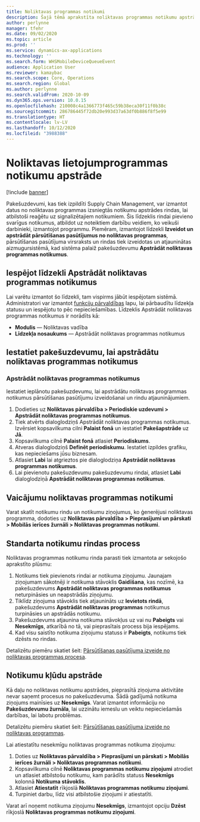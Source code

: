```yaml
---
title: Noliktavas programmas notikumi
description: Šajā tēmā aprakstīta noliktavas programmas notikumu apstrāde, ko izmanto, lai apstrādātu noliktavas programmas notikumu ziņojumus kā daļu no pakešuzdevuma.
author: perlynne
manager: tfehr
ms.date: 09/02/2020
ms.topic: article
ms.prod: ''
ms.service: dynamics-ax-applications
ms.technology: ''
ms.search.form: WHSMobileDeviceQueueEvent
audience: Application User
ms.reviewer: kamaybac
ms.search.scope: Core, Operations
ms.search.region: Global
ms.author: perlynne
ms.search.validFrom: 2020-10-09
ms.dyn365.ops.version: 10.0.15
ms.openlocfilehash: 210008c4a1366773f465c59b38eca30f11f0b38c
ms.sourcegitcommit: 286786445f72db20e993d37a63df0b886f8f5e99
ms.translationtype: HT
ms.contentlocale: lv-LV
ms.lasthandoff: 10/12/2020
ms.locfileid: "3988388"
---
```

# <a name="warehouse-app-event-processing"></a>Noliktavas lietojumprogrammas notikumu apstrāde

[!include [banner](../includes/banner.md)]

Pakešuzdevumi, kas tiek izpildīti Supply Chain Management, var izmantot datus no noliktavas programmas izsniegtās notikumu apstrādes rindas, lai atbilstoši reaģētu uz signalizētajiem notikumiem. Šis līdzeklis rindai pievieno svarīgus notikumus, atbildot uz noteiktiem darbību veidiem, ko veikuši darbinieki, izmantojot programmu. Piemēram, izmantojot līdzekli **Izveidot un apstrādāt pārsūtīšanas pasūtījumus no noliktavas programmas**, pārsūtīšanas pasūtījuma virsraksts un rindas tiek izveidotas un atjauninātas aizmugursistēmā, kad sistēma palaiž pakešuzdevumu **Apstrādāt noliktavas programmas notikumus**.

## <a name="enable-the-process-warehouse-app-events-feature"></a>Iespējot līdzekli Apstrādāt noliktavas programmas notikumus

Lai varētu izmantot šo līdzekli, tam vispirms jābūt iespējotam sistēmā. Administratori var izmantot [funkciju pārvaldības](../../fin-ops-core/fin-ops/get-started/feature-management/feature-management-overview.md) lapu, lai pārbaudītu līdzekļa statusu un iespējotu to pēc nepieciešamības. Līdzeklis Apstrādāt noliktavas programmas notikumus ir norādīts kā:

- **Modulis** — Noliktavas vadība
- **Līdzekļa nosaukums** — Apstrādāt noliktavas programmas notikumus

## <a name="set-up-a-batch-job-to-process-warehouse-app-events"></a>Iestatiet pakešuzdevumu, lai apstrādātu noliktavas programmas notikumus

### <a name="process-warehouse-app-events"></a>Apstrādāt noliktavas programmas notikumus

Iestatiet ieplānotu pakešuzdevumu, lai apstrādātu noliktavas programmas notikumus pārsūtīšanas pasūtījumu izveidošanai un rindu atjauninājumiem.

1. Dodieties uz **Noliktavas pārvaldība \> Periodiskie uzdevumi \> Apstrādāt noliktavas programmas notikumus**.
1. Tiek atvērts dialoglodziņš Apstrādāt noliktavas programmas notikumus. Izvērsiet kopsavilkuma cilni **Palaist fonā** un iestatiet **Pakešapstrāde** uz **Jā**.
1. Kopsavilkuma cilnē **Palaist fonā** atlasiet **Periodiskums**.
1. Atveras dialoglodziņš **Definēt periodiskumu**. Iestatiet izpildes grafiku, kas nepieciešams jūsu biznesam.
1. Atlasiet **Labi** lai atgrieztos pie dialoglodziņa **Apstrādāt noliktavas programmas notikumus**.
1. Lai pievienotu pakešuzdevumu pakešuzdevumu rindai, atlasiet **Labi** dialoglodziņā **Apstrādāt noliktavas programmas notikumus**.

## <a name="query-warehouse-app-events"></a>Vaicājumu noliktavas programmas notikumi

Varat skatīt notikumu rindu un notikumu ziņojumus, ko ģenerējusi noliktavas programma, dodoties uz **Noliktavas pārvaldība \> Pieprasījumi un pārskati \> Mobilās ierīces žurnāli \> Noliktavas programmas notikumi**.

## <a name="the-standard-event-queue-process"></a>Standarta notikumu rindas process

Noliktavas programmas notikumu rinda parasti tiek izmantota ar sekojošo aprakstīto plūsmu:

1. Notikums tiek pievienots rindai ar notikuma ziņojumu. Jaunajam ziņojumam sākotnēji ir notikuma stāvoklis **Gaidīšana**, kas nozīmē, ka pakešuzdevums **Apstrādāt noliktavas programmas notikumus** neturpināsies un neapstrādās ziņojumu.
1. Tiklīdz ziņojuma stāvoklis tiek atjaunināts uz **Ievietots rindā**, pakešuzdevums **Apstrādāt noliktavas programmas** notikumus turpināsies un apstrādās notikumu.
1. Pakešuzdevums atjaunina notikuma stāvokļus uz vai nu **Pabeigts** vai **Nesekmīgs**, atkarībā no tā, vai pieprasītais process bija iespējams.
1. Kad visu saistīto notikuma ziņojumu statuss ir **Pabeigts**, notikums tiek dzēsts no rindas.

 Detalizētu piemēru skatiet šeit: [Pārsūtīšanas pasūtījuma izveide no noliktavas programmas procesa](create-transfer-order-from-warehouse-app.md).

## <a name="handle-event-errors"></a>Notikumu kļūdu apstrāde

Kā daļu no noliktavas notikumu apstrādes, pieprasītā ziņojuma aktivitāte nevar saņemt procesus no pakešuzdevuma. Šādā gadījumā notikuma ziņojums mainīsies uz **Nesekmīgs**. Varat izmantot informāciju no **Pakešuzdevumu žurnāla**, lai uzzinātu iemeslu un veiktu nepieciešamās darbības, lai labotu problēmas.

Detalizētu piemēru skatiet šeit: [Pārsūtīšanas pasūtījuma izveide no noliktavas programmas](create-transfer-order-from-warehouse-app.md).

Lai atiestatītu nesekmīgu noliktavas programmas notikuma ziņojumu:

1. Doties uz **Noliktavas pārvaldība \> Pieprasījumi un pārskati \> Mobilās ierīces žurnāli \> Noliktavas programmas notikumi**.
1. Kopsavilkuma cilnē **Noliktavas programmas notikumu ziņojumi** atrodiet un atlasiet atbilstošu notikumu, kam parādīts statuss **Nesekmīgs** kolonnā **Notikuma stāvoklis**.
1. Atlasiet **Atiestatīt** rīkjoslā **Noliktavas programmas notikumu ziņojumi**.
1. Turpiniet darbu, līdz visi atbilstošie ziņojumi ir atiestatīti.

Varat arī noņemt notikuma ziņojumu **Nesekmīgs**, izmantojot opciju **Dzēst** rīkjoslā **Noliktavas programmas notikumu ziņojumi**.
